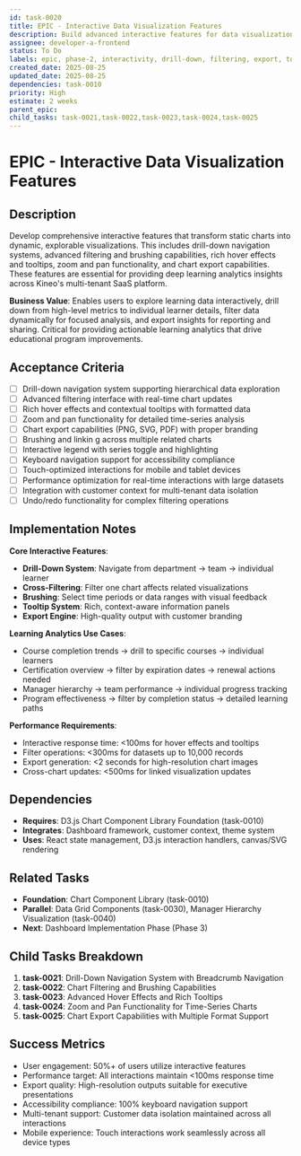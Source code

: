 ```yaml
---
id: task-0020
title: EPIC - Interactive Data Visualization Features
description: Build advanced interactive features for data visualization including drill-down navigation, filtering, tooltips, and export capabilities
assignee: developer-a-frontend
status: To Do
labels: epic, phase-2, interactivity, drill-down, filtering, export, tooltips
created_date: 2025-08-25
updated_date: 2025-08-25
dependencies: task-0010
priority: High
estimate: 2 weeks
parent_epic: 
child_tasks: task-0021,task-0022,task-0023,task-0024,task-0025
---
```


# EPIC - Interactive Data Visualization Features

## Description
Develop comprehensive interactive features that transform static charts into dynamic, explorable visualizations. This includes drill-down navigation systems, advanced filtering and brushing capabilities, rich hover effects and tooltips, zoom and pan functionality, and chart export capabilities. These features are essential for providing deep learning analytics insights across Kineo's multi-tenant SaaS platform.

**Business Value**: Enables users to explore learning data interactively, drill down from high-level metrics to individual learner details, filter data dynamically for focused analysis, and export insights for reporting and sharing. Critical for providing actionable learning analytics that drive educational program improvements.

## Acceptance Criteria
- [ ] Drill-down navigation system supporting hierarchical data exploration
- [ ] Advanced filtering interface with real-time chart updates
- [ ] Rich hover effects and contextual tooltips with formatted data
- [ ] Zoom and pan functionality for detailed time-series analysis
- [ ] Chart export capabilities (PNG, SVG, PDF) with proper branding
- [ ] Brushing and linkin g across multiple related charts
- [ ] Interactive legend with series toggle and highlighting
- [ ] Keyboard navigation support for accessibility compliance
- [ ] Touch-optimized interactions for mobile and tablet devices
- [ ] Performance optimization for real-time interactions with large datasets
- [ ] Integration with customer context for multi-tenant data isolation
- [ ] Undo/redo functionality for complex filtering operations

## Implementation Notes
**Core Interactive Features**:
- **Drill-Down System**: Navigate from department → team → individual learner
- **Cross-Filtering**: Filter one chart affects related visualizations
- **Brushing**: Select time periods or data ranges with visual feedback
- **Tooltip System**: Rich, context-aware information panels
- **Export Engine**: High-quality output with customer branding

**Learning Analytics Use Cases**:
- Course completion trends → drill to specific courses → individual learners
- Certification overview → filter by expiration dates → renewal actions needed
- Manager hierarchy → team performance → individual progress tracking
- Program effectiveness → filter by completion status → detailed learning paths

**Performance Requirements**:
- Interactive response time: <100ms for hover effects and tooltips
- Filter operations: <300ms for datasets up to 10,000 records
- Export generation: <2 seconds for high-resolution chart images
- Cross-chart updates: <500ms for linked visualization updates

## Dependencies
- **Requires**: D3.js Chart Component Library Foundation (task-0010)
- **Integrates**: Dashboard framework, customer context, theme system
- **Uses**: React state management, D3.js interaction handlers, canvas/SVG rendering

## Related Tasks
- **Foundation**: Chart Component Library (task-0010)
- **Parallel**: Data Grid Components (task-0030), Manager Hierarchy Visualization (task-0040)
- **Next**: Dashboard Implementation Phase (Phase 3)

## Child Tasks Breakdown
1. **task-0021**: Drill-Down Navigation System with Breadcrumb Navigation
2. **task-0022**: Chart Filtering and Brushing Capabilities  
3. **task-0023**: Advanced Hover Effects and Rich Tooltips
4. **task-0024**: Zoom and Pan Functionality for Time-Series Charts
5. **task-0025**: Chart Export Capabilities with Multiple Format Support

## Success Metrics
- User engagement: 50%+ of users utilize interactive features
- Performance target: All interactions maintain <100ms response time
- Export quality: High-resolution outputs suitable for executive presentations
- Accessibility compliance: 100% keyboard navigation support
- Multi-tenant support: Customer data isolation maintained across all interactions
- Mobile experience: Touch interactions work seamlessly across all device types